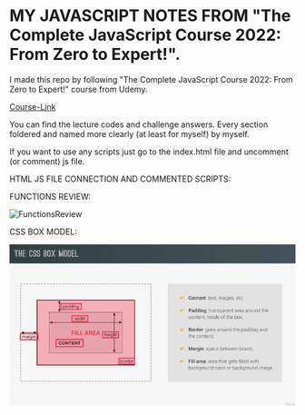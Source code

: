 # MY JAVASCRIPT NOTES FROM "The Complete JavaScript Course 2022: From Zero to Expert!".

I made this repo by following "The Complete JavaScript Course 2022: From Zero to Expert!" course from Udemy.

[Course-Link](https://www.udemy.com/course/the-complete-javascript-course/)

You can find the lecture codes and challenge answers. Every section foldered and named more clearly (at least for myself) by myself.

If you want to use any scripts just go to the index.html file and uncomment (or comment) js file. 

HTML JS FILE CONNECTION AND COMMENTED SCRIPTS:

FUNCTIONS REVIEW:

![FunctionsReview](https://user-images.githubusercontent.com/62032779/167257364-4ef0266f-2806-424f-8341-5e303d3d29da.png)

CSS BOX MODEL:

![](https://github.com/kaanakgundogdu/Learning-Javascript/blob/main/3-Html-Css-Fundamentals/images/cssboxmodel.png)
